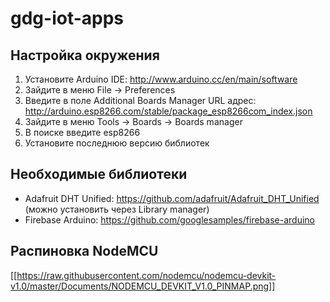 # gdg-iot-apps

## Настройка окружения
1. Установите Arduino IDE: http://www.arduino.cc/en/main/software
2. Зайдите в меню File -> Preferences
3. Введите в поле Additional Boards Manager URL адрес: http://arduino.esp8266.com/stable/package_esp8266com_index.json
4. Зайдите в меню Tools -> Boards -> Boards manager
5. В поиске введите esp8266
6. Установите последнюю версию библиотек

## Необходимые библиотеки
* Adafruit DHT Unified: https://github.com/adafruit/Adafruit_DHT_Unified (можно установить через Library manager)
* Firebase Arduino: https://github.com/googlesamples/firebase-arduino

## Распиновка NodeMCU
[[https://raw.githubusercontent.com/nodemcu/nodemcu-devkit-v1.0/master/Documents/NODEMCU_DEVKIT_V1.0_PINMAP.png]]

